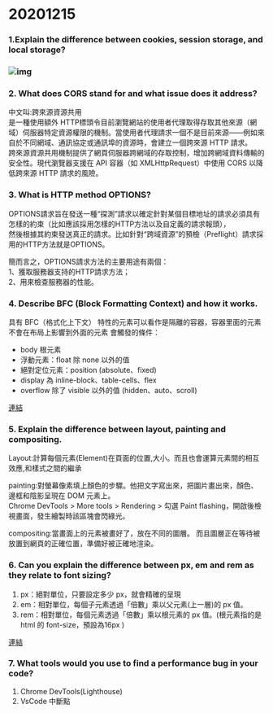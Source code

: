 # 20201215
<h3>1.Explain the difference between cookies, session storage, and local storage?<h3>

![img](https://img.onl/TcO0dZ)
<h3>2. What does CORS stand for and what issue does it address?</h3>
 
<p>
 中文叫:跨來源資源共用<br>
是一種使用額外 HTTP標頭令目前瀏覽網站的使用者代理取得存取其他來源（網域）伺服器特定資源權限的機制。當使用者代理請求一個不是目前來源——例如來自於不同網域、通訊協定或通訊埠的資源時，會建立一個跨來源 HTTP 請求。<br>
跨來源資源共用機制提供了網頁伺服器跨網域的存取控制，增加跨網域資料傳輸的安全性。現代瀏覽器支援在 API 容器（如 XMLHttpRequest）中使用 CORS 以降低跨來源 HTTP 請求的風險。
</p>
 
<h3>3. What is HTTP method OPTIONS?</h3>
<p>OPTIONS請求旨在發送一種“探測”請求以確定針對某個目標地址的請求必須具有怎樣的約束（比如應該採用怎樣的HTTP方法以及自定義的請求報頭），<br>
 然後根據其約束發送真正的請求。比如針對“跨域資源”的預檢（Preflight）請求採用的HTTP方法就是OPTIONS。

簡而言之，OPTIONS請求方法的主要用途有兩個：<br>
1、獲取服務器支持的HTTP請求方法；<br>
2、用來檢查服務器的性能。<br>
</p>

<h3>4. Describe BFC (Block Formatting Context) and how it works.</h3>
<p>具有 BFC（格式化上下文） 特性的元素可以看作是隔離的容器，容器里面的元素不會在布局上影響到外面的元素
會觸發的條件：<br>
  <ul>
    <li>body 根元素</li>
    <li>浮動元素：float 除 none 以外的值</li>
    <li>絕對定位元素：position (absolute、fixed)</li>
    <li>display 為 inline-block、table-cells、flex</li>
    <li>overflow 除了 visible 以外的值 (hidden、auto、scroll)</li>
   </ul>
</p>

[連結](https://codepen.io/ytiimefp/pen/dypvRNg)

<h3>5. Explain the difference between layout, painting and compositing.</h3>
<p>Layout:計算每個元素(Element)在頁面的位置,大小。而且也會運算元素間的相互效應,和樣式之間的繼承<br>

painting:對螢幕像素填上顏色的步驟。他把文字寫出來，把圖片畫出來，顏色、邊框和陰影呈現在 DOM 元素上。<br>
Chrome DevTools > More tools > Rendering > 勾選 Paint flashing，開啟後檢視畫面，發生繪製時該區塊會閃綠光。<br>

compositing:當畫面上的元素被畫好了，放在不同的圖層。 而且圖層正在等待被放置到網頁的正確位置，準備好被正確地渲染。<br>
</p>

<h3>6. Can you explain the difference between px, em and rem as they relate to font sizing?</h3>
<p>
  <ol>
    <li>px：絕對單位，只要設定多少 px，就會精確的呈現</li>
    <li>em：相對單位，每個子元素透過「倍數」乘以父元素(上一層)的 px 值。</li>
    <li>rem：相對單位，每個元素透過「倍數」乘以根元素的 px 值。(根元素指的是 html 的 font-size，預設為16px )</li>
</ol>
</p>

[連結](https://codepen.io/ytiimefp/pen/xxEqrvM)
<h3>7. What tools would you use to find a performance bug in your code?</h3>
<ol>
  <li>Chrome DevTools(Lighthouse)</li>
  <li>VsCode 中斷點</li>
 </ol>
